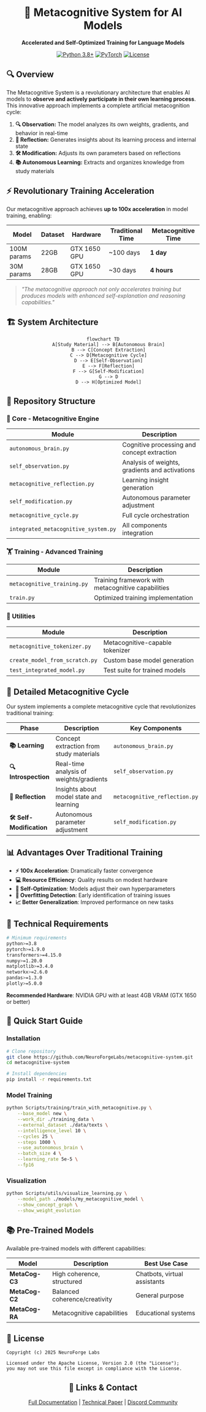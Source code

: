 
<div align="center">

# 🧠 Metacognitive System for AI Models

**Accelerated and Self-Optimized Training for Language Models**

[![Python 3.8+](https://img.shields.io/badge/python-3.8+-blue.svg)](https://www.python.org/downloads/)
[![PyTorch](https://img.shields.io/badge/PyTorch-1.9+-ee4c2c.svg)](https://pytorch.org/)
[![License](https://img.shields.io/badge/license-Apache%202.0-green.svg)](LICENSE)

</div>

## 🔍 Overview

The Metacognitive System is a revolutionary architecture that enables AI models to **observe and actively participate in their own learning process**. This innovative approach implements a complete artificial metacognition cycle:

1. **🔍 Observation:** The model analyzes its own weights, gradients, and behavior in real-time
2. **💭 Reflection:** Generates insights about its learning process and internal state
3. **🛠️ Modification:** Adjusts its own parameters based on reflections
4. **📚 Autonomous Learning:** Extracts and organizes knowledge from study materials

## ⚡ Revolutionary Training Acceleration

Our metacognitive approach achieves **up to 100x acceleration** in model training, enabling:

| Model | Dataset | Hardware | Traditional Time | Metacognitive Time |
|--------|---------|----------|-------------------|----------------------|
| 100M params | 22GB | GTX 1650 GPU | ~100 days | **1 day** |
| 30M params | 28GB | GTX 1650 GPU | ~30 days | **4 hours** |

> *"The metacognitive approach not only accelerates training but produces models with enhanced self-explanation and reasoning capabilities."*

## 🏗️ System Architecture

<div align="center">

```mermaid
flowchart TD
    A[Study Material] --> B[Autonomous Brain]
    B --> C[Concept Extraction]
    C --> D[Metacognitive Cycle]
    D --> E[Self-Observation]
    E --> F[Reflection]
    F --> G[Self-Modification]
    G --> D
    D --> H[Optimized Model]
```

</div>

## 📁 Repository Structure

### 🧠 Core - Metacognitive Engine
| Module | Description |
|--------|-------------|
| `autonomous_brain.py` | Cognitive processing and concept extraction |
| `self_observation.py` | Analysis of weights, gradients and activations |
| `metacognitive_reflection.py` | Learning insight generation |
| `self_modification.py` | Autonomous parameter adjustment |
| `metacognitive_cycle.py` | Full cycle orchestration |
| `integrated_metacognitive_system.py` | All components integration |

### 🏋️ Training - Advanced Training
| Module | Description |
|--------|-------------|
| `metacognitive_training.py` | Training framework with metacognitive capabilities |
| `train.py` | Optimized training implementation |

### 🔧 Utilities
| Module | Description |
|--------|-------------|
| `metacognitive_tokenizer.py` | Metacognitive-capable tokenizer |
| `create_model_from_scratch.py` | Custom base model generation |
| `test_integrated_model.py` | Test suite for trained models |

## 🔄 Detailed Metacognitive Cycle

Our system implements a complete metacognitive cycle that revolutionizes traditional training:

<div align="center">

| Phase | Description | Key Components |
|------|-------------|-------------------|
| **📚 Learning** | Concept extraction from study materials | `autonomous_brain.py` |
| **🔍 Introspection** | Real-time analysis of weights/gradients | `self_observation.py` |
| **💭 Reflection** | Insights about model state and learning | `metacognitive_reflection.py` |
| **🛠️ Self-Modification** | Autonomous parameter adjustment | `self_modification.py` |

</div>

## 📊 Advantages Over Traditional Training

- **⚡ 100x Acceleration**: Dramatically faster convergence
- **💻 Resource Efficiency**: Quality results on modest hardware
- **🧩 Self-Optimization**: Models adjust their own hyperparameters
- **🔄 Overfitting Detection**: Early identification of training issues
- **📈 Better Generalization**: Improved performance on new tasks

## 🔧 Technical Requirements

```bash
# Minimum requirements
python>=3.8
pytorch>=1.9.0
transformers>=4.15.0
numpy>=1.20.0
matplotlib>=3.4.0
networkx>=2.6.0
pandas>=1.3.0
plotly>=5.0.0
```

**Recommended Hardware**: NVIDIA GPU with at least 4GB VRAM (GTX 1650 or better)

## 🚀 Quick Start Guide

### Installation

```bash
# Clone repository
git clone https://github.com/NeuroForgeLabs/metacognitive-system.git
cd metacognitive-system

# Install dependencies
pip install -r requirements.txt
```

### Model Training

```bash
python Scripts/training/train_with_metacognitive.py \
    --base_model new \
    --work_dir ./training_data \
    --external_dataset ./data/texts \
    --intelligence_level 10 \
    --cycles 25 \
    --steps 1000 \
    --use_autonomous_brain \
    --batch_size 4 \
    --learning_rate 5e-5 \
    --fp16
```

### Visualization

```bash
python Scripts/utils/visualize_learning.py \
    --model_path ./models/my_metacognitive_model \
    --show_concept_graph \
    --show_weight_evolution
```

## 📚 Pre-Trained Models

Available pre-trained models with different capabilities:

| Model | Description | Best Use Case |
|--------|-------------|-------------------|
| **MetaCog-C3** | High coherence, structured | Chatbots, virtual assistants |
| **MetaCog-C2** | Balanced coherence/creativity | General purpose |
| **MetaCog-RA** | Metacognitive capabilities | Educational systems |

## 📄 License

```
Copyright (c) 2025 NeuroForge Labs

Licensed under the Apache License, Version 2.0 (the "License");
you may not use this file except in compliance with the License.
```

<div align="center">

## 🔗 Links & Contact

[Full Documentation](https://github.com/NeuroForgeLabs/metacognitive-system/wiki) | 
[Technical Paper](https://github.com/NeuroForgeLabs/metacognitive-system/papers) | 
[Discord Community](https://discord.gg/7JUAdayE)

</div>
